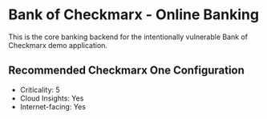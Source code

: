 # Bank of Checkmarx - Online Banking

This is the core banking backend for the intentionally vulnerable Bank of Checkmarx demo application.

## Recommended Checkmarx One Configuration
- Criticality: 5
- Cloud Insights: Yes
- Internet-facing: Yes
